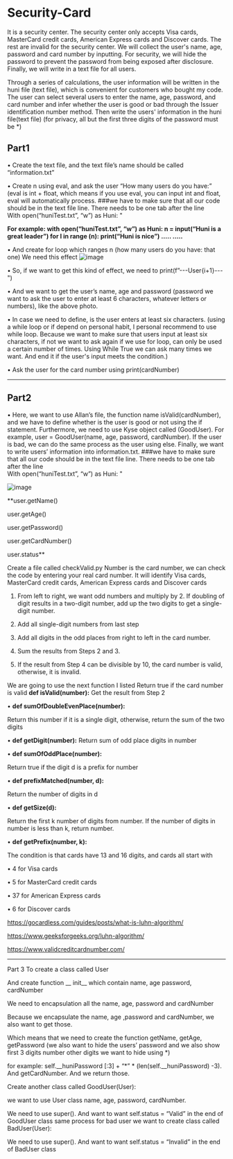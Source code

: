 # Security-Card

It is a security center. The security center only accepts Visa cards, MasterCard credit cards, American Express cards and Discover cards. The rest are invalid for the security center. We will collect the user's name, age, password and card number by inputting. For security, we will hide the password to prevent the password from being exposed after disclosure. Finally, we will write in a text file for all users.

Through a series of calculations, the user information will be written in the huni file (text file), which is convenient for customers who bought my code. The user can select several users to enter the name, age, password, and card number and infer whether the user is good or bad through the Issuer identification number method. Then write the users' information in the huni file(text file) (for privacy, all but the first three digits of the password must be *)

## Part1 

•	Create the text file, and the text file’s name should be called “information.txt”  

•	Create n using eval, and ask the user “How many users do you have:” (eval is int + float, which means if you use eval, you can input int and float, eval will automatically process. ###we have to make sure that all our code should be in the text file line. There needs to be one tab after the line   
With open(“huniTest.txt”, “w”) as Huni: " 

**For example:
with open(“huniTest.txt”, “w”) as Huni:
n = input(“Huni is a great leader”)
for I in range (n):
  print(“Huni is nice”)
  …..
  …..**

•	And create for loop which ranges n (how many users do you have: that one) 
We need this effect
![image](https://github.com/Huniiiii/Security-Card/assets/87155903/59908db7-b6a9-48a3-89ed-bf1869d163aa)

•	So, if we want to get this kind of effect, we need to print(f”---User{i+1}---")

•	And we want to get the user’s name, age and password (password we want to ask the user to enter at least 6 characters, whatever letters or numbers), like the above photo. 

•	In case we need to define, is the user enters at least six characters. (using a while loop or if depend on personal habit, I personal recommend to use while loop. Because we want to make sure that users input at least six characters, if not we want to ask again if we use for loop, can only be used a certain number of times. Using While True we can ask many times we want. And end it if the user's input meets the condition.)

•	Ask the user for the card number using print(cardNumber)

---------------------------------------------------------------------------------------

## Part2 
• Here, we want to use Allan’s file, the function name isValid(cardNumber), and we have to define whether is the user is good or not using the if statement. Furthermore, we need to use Kyse object called (GoodUser). For example, user = GoodUser(name, age, password, cardNumber). If the user is bad, we can do the same process as the user using else.
Finally, we want to write users’ information into information.txt. ###we have to make sure that all our code should be in the text file line. There needs to be one tab after the line   
 With open(“huniTest.txt”, “w”) as Huni: " 

![image](https://github.com/Huniiiii/Security-Card/assets/87155903/42b30f09-3b44-40fb-a109-f19b8cfde0fb)
 
**user.getName()

user.getAge()

user.getPassword()

user.getCardNumber()

user.status**

Create a file called checkValid.py
Number is the card number, we can check the code by entering your real card number. It will identify Visa cards, MasterCard credit cards, American Express cards and Discover cards

  1.	From left to right, we want odd numbers and multiply by 2. If doubling of digit results in a two-digit number, add up the two digits to get a single-digit number.
  
  2.	Add all single-digit numbers from last step
  
  3.	Add all digits in the odd places from right to left in the card number.
  
  4.	Sum the results from Steps 2 and 3.
  
  5.	If the result from Step 4 can be divisible by 10, the card number is valid, otherwise, it is invalid.

We are going to use the next function I listed
Return true if the card number is valid
**def isValid(number):**
Get the result from Step 2

•	**def sumOfDoubleEvenPlace(number):**

Return this number if it is a single digit, otherwise, return the sum of the two digits


•	**def getDigit(number):**
Return sum of odd place digits in number

•	**def sumOfOddPlace(number):**

Return true if the digit d is a prefix for number


•	**def prefixMatched(number, d):**

Return the number of digits in d


•	**def getSize(d):**

Return the first k number of digits from number. If the number of digits in number is less than k, return number.


•	**def getPrefix(number, k):**

The condition is that cards have 13 and 16 digits, and cards all start with

•	4 for Visa cards

•	5 for MasterCard credit cards

•	37 for American Express cards

•	6 for Discover cards

https://gocardless.com/guides/posts/what-is-luhn-algorithm/

https://www.geeksforgeeks.org/luhn-algorithm/

https://www.validcreditcardnumber.com/

---------------------------------------------------------------------------------------
Part 3
To create a class called User

And create function __ init__ which contain name, age password, cardNumber

We need to encapsulation all the name, age, password and cardNumber

Because we encapsulate the name, age ,password and cardNumber, we also want to get those. 

Which means that we need to create the function getName, getAge, getPassword (we also want to hide the users’ password and we also show first 3 digits number other digits we want to hide using *) 

for example: self.__huniPassword [:3] + “*” * (len(self.__huniPassword) -3). And getCardNumber. And we return those.

Create another class called GoodUser(User):

we want to use User class name, age, password, cardNumber. 

We need to use super(). And want to want self.status = “Valid” in the end of GoodUser class same process for bad user we want to create class called BadUser(User):

We need to use super(). And want to want self.status = “Invalid” in the end of BadUser class


